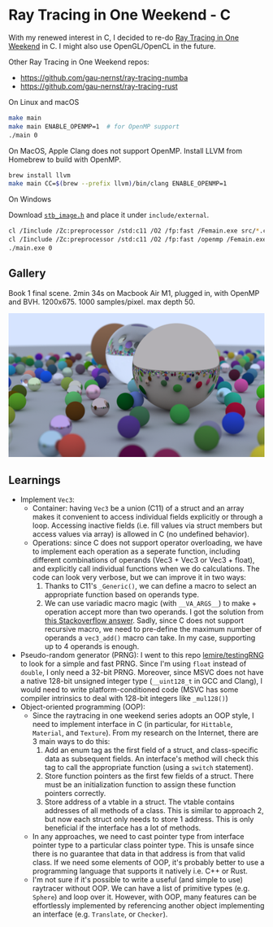 # Ray Tracing in One Weekend - C

With my renewed interest in C, I decided to re-do [Ray Tracing in One Weekend](https://raytracing.github.io/) in C. I might also use OpenGL/OpenCL in the future.

Other Ray Tracing in One Weekend repos:

- https://github.com/gau-nernst/ray-tracing-numba
- https://github.com/gau-nernst/ray-tracing-rust

On Linux and macOS

```bash
make main
make main ENABLE_OPENMP=1  # for OpenMP support
./main 0
```

On MacOS, Apple Clang does not support OpenMP. Install LLVM from Homebrew to build with OpenMP.

```bash
brew install llvm
make main CC=$(brew --prefix llvm)/bin/clang ENABLE_OPENMP=1
```

On Windows

Download [`stb_image.h`](https://github.com/nothings/stb/blob/master/stb_image.h) and place it under `include/external`.

```bash
cl /Iinclude /Zc:preprocessor /std:c11 /O2 /fp:fast /Femain.exe src/*.c
cl /Iinclude /Zc:preprocessor /std:c11 /O2 /fp:fast /openmp /Femain.exe src/*.c  # for OpenMP support
./main.exe 0
```

## Gallery

Book 1 final scene. 2min 34s on Macbook Air M1, plugged in, with OpenMP and BVH. 1200x675. 1000 samples/pixel. max depth 50.

![Book 1 final scene](images/book1_final.png)

## Learnings

- Implement `Vec3`:
  - Container: having `Vec3` be a union (C11) of a struct and an array makes it convenient to access individual fields explicitly or through a loop. Accessing inactive fields (i.e. fill values via struct members but access values via array) is allowed in C (no undefined behavior).
  - Operations: since C does not support operator overloading, we have to implement each operation as a seperate function, including different combinations of operands (Vec3 + Vec3 or Vec3 + float), and explicitly call individual functions when we do calculations. The code can look very verbose, but we can improve it in two ways:
    1. Thanks to C11's `_Generic()`, we can define a macro to select an appropriate function based on operands type.
    2. We can use variadic macro magic (with `__VA_ARGS__`) to make + operation accept more than two operands. I got the solution from [this Stackoverflow answer](https://stackoverflow.com/a/11763277). Sadly, since C does not support recursive macro, we need to pre-define the maximum number of operands a `vec3_add()` macro can take. In my case, supporting up to 4 operands is enough.
- Pseudo-random generator (PRNG): I went to this repo [lemire/testingRNG](https://github.com/lemire/testingRNG) to look for a simple and fast PRNG. Since I'm using `float` instead of `double`, I only need a 32-bit PRNG. Moreover, since MSVC does not have a native 128-bit unsigned integer type (`__uint128_t` in GCC and Clang), I would need to write platform-conditioned code (MSVC has some compiler intrinsics to deal with 128-bit integers like `_mul128()`)
- Object-oriented programming (OOP):
  - Since the raytracing in one weekend series adopts an OOP style, I need to implement interface in C (in particular, for `Hittable`, `Material`, and `Texture`). From my research on the Internet, there are 3 main ways to do this:
    1. Add an enum tag as the first field of a struct, and class-specific data as subsequent fields. An interface's method will check this tag to call the appropriate function (using a `switch` statement).
    2. Store function pointers as the first few fields of a struct. There must be an initialization function to assign these function pointers correctly.
    3. Store address of a vtable in a struct. The vtable contains addresses of all methods of a class. This is similar to approach 2, but now each struct only needs to store 1 address. This is only beneficial if the interface has a lot of methods.
  - In any approaches, we need to cast pointer type from interface pointer type to a particular class pointer type. This is unsafe since there is no guarantee that data in that address is from that valid class. If we need some elements of OOP, it's probably better to use a programming language that supports it natively i.e. C++ or Rust.
  - I'm not sure if it's possible to write a useful (and simple to use) raytracer without OOP. We can have a list of primitive types (e.g. `Sphere`) and loop over it. However, with OOP, many features can be effortlessly implemented by referencing another object implementing an interface (e.g. `Translate`, or `Checker`).
